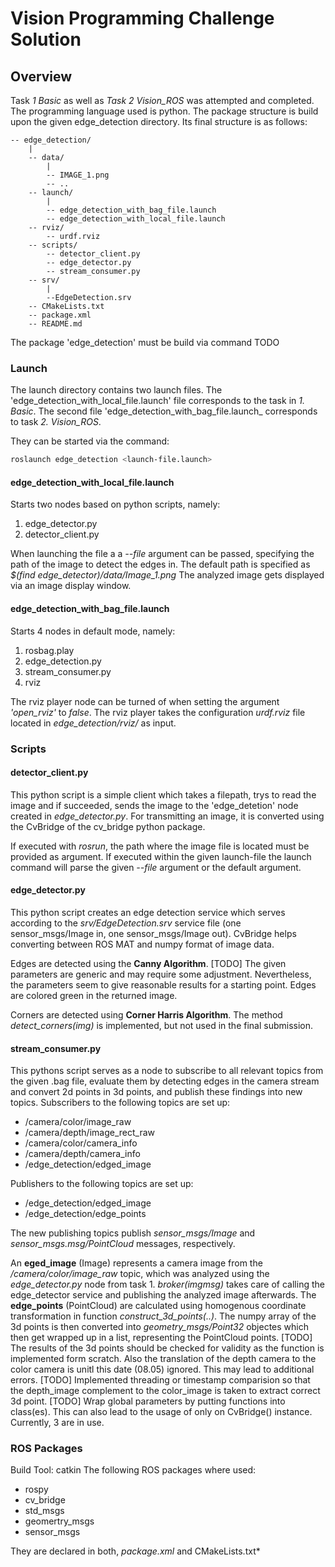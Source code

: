 # Vision Programming Challenge Solution

## Overview
Task *1 Basic* as well as *Task 2 Vision_ROS* was attempted and completed. The programming language used is python. 
The package structure is build upon the given edge_detection directory. Its final structure is as follows:
```
-- edge_detection/
    |
    -- data/
        |
        -- IMAGE_1.png
        -- ..
    -- launch/
        |
        -- edge_detection_with_bag_file.launch
        -- edge_detection_with_local_file.launch
    -- rviz/
        -- urdf.rviz
    -- scripts/
        -- detector_client.py
        -- edge_detector.py
        -- stream_consumer.py
    -- srv/
        |
        --EdgeDetection.srv
    -- CMakeLists.txt
    -- package.xml
    -- README.md
```
The package 'edge_detection' must be build via command TODO

### Launch
The launch directory contains two launch files. 
The 'edge_detection_with_local_file.launch' file corresponds to the task in *1. Basic*. The second file 'edge_detection_with_bag_file.launch_ corresponds to task *2. Vision_ROS*.

They can be started via the command:

```bash
roslaunch edge_detection <launch-file.launch>
```

#### edge_detection_with_local_file.launch
Starts two nodes based on python scripts, namely:
1. edge_detector.py
2. detector_client.py

When launching the file a a *--file* argument can be passed, specifying the path of the image to detect the edges in. The default path is specified as *$(find edge_detector)/data/Image_1.png*
The analyzed image gets displayed via an image display window.

#### edge_detection_with_bag_file.launch
Starts 4 nodes in default mode, namely:
1. rosbag.play
2. edge_detection.py
3. stream_consumer.py
4. rviz

The rviz player node can be turned of when setting the argument *'open_rviz'* to *false*. The rviz player takes the configuration *urdf.rviz* file located in *edge_detection/rviz/* as input.

### Scripts
#### detector_client.py
This python script is a simple client which takes a filepath, trys to read the image and if succeeded, sends the image to the 'edge_detetion' node created in *edge_detector.py*. For transmitting an image, it is converted using the CvBridge of the cv_bridge python package.

If executed with *rosrun*, the path where the image file is located must be provided as argument. If executed within the given launch-file the launch command will parse the given *--file* argument or the default argument.

#### edge_detector.py
This python script creates an edge detection service which serves according to the *srv/EdgeDetection.srv* service file (one sensor_msgs/Image in, one sensor_msgs/Image out). CvBridge helps converting between ROS MAT and numpy format of image data. 

Edges are detected using the **Canny Algorithm**.
[TODO] The given parameters are generic and may require some adjustment. Nevertheless, the parameters seem to give reasonable results for a starting point.
Edges are colored green in the returned image.

Corners are detected using **Corner Harris Algorithm**. The method *detect_corners(img)* is implemented, but not used in the final submission.

#### stream_consumer.py
This pythons script serves as a node to subscribe to all relevant topics from the given .bag file, evaluate them by detecting edges in the camera stream and convert 2d points in 3d points, and publish these findings into new topics.
Subscribers to the following topics are set up:
- /camera/color/image_raw
- /camera/depth/image_rect_raw
- /camera/color/camera_info
- /camera/depth/camera_info
- /edge_detection/edged_image

Publishers to the following topics are set up:
- /edge_detection/edged_image
- /edge_detection/edge_points

The new publishing topics publish *sensor_msgs/Image* and *sensor_msgs.msg/PointCloud* messages, respectively.

An **eged_image** (Image) represents a camera image from the */camera/color/image_raw* topic, which was analyzed using the *edge_detector.py* node from task 1. *broker(imgmsg)* takes care of calling the edge_detector service and publishing the analyzed image afterwards.
The **edge_points** (PointCloud) are calculated using homogenous coordinate transformation in function *construct_3d_points(..)*. The numpy array of the 3d points is then converted into *geometry_msgs/Point32* objectes which then get wrapped up in a list, representing the PointCloud points.
[TODO] The results of the 3d points should be checked for validity as the function is implemented form scratch. Also the translation of the depth camera to the color camera is unitl this date (08.05) ignored. This may lead to additional errors.
[TODO] Implemented threading or timestamp comparision so that the depth_image complement to the color_image is taken to extract correct 3d point.
[TODO] Wrap global parameters by putting functions into class(es). This can also lead to the usage of only on CvBridge() instance. Currently, 3 are in use.

### ROS Packages
Build Tool: catkin
The following ROS packages where used:
- rospy
- cv_bridge
- std_msgs
- geomertry_msgs
- sensor_msgs

They are declared in both, *package.xml* and CMakeLists.txt*